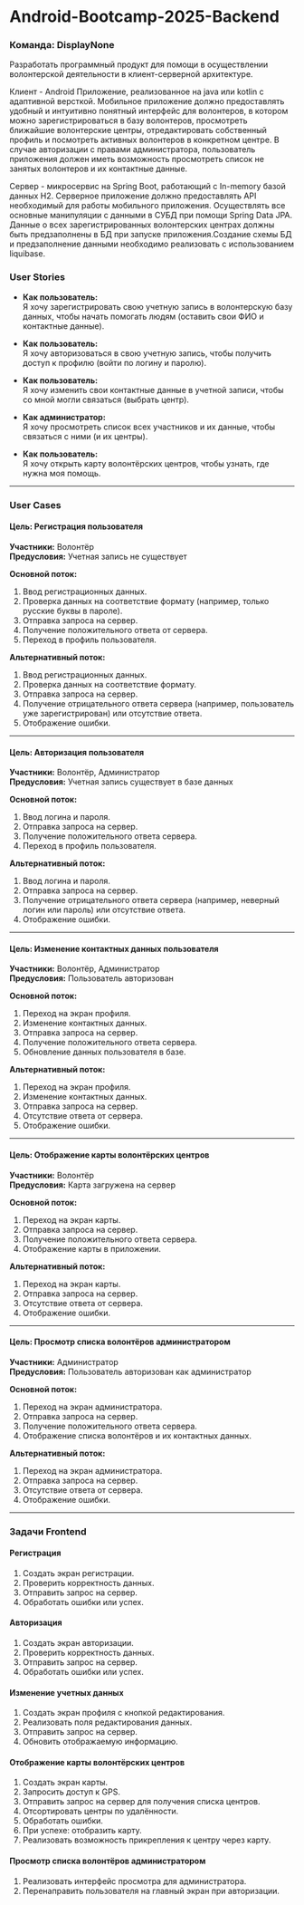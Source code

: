 # Android-Bootcamp-2025-Backend
### Команда: DisplayNone

Разработать программный продукт для помощи в осуществлении волонтерской деятельности в клиент-серверной архитектуре.

Клиент - Android Приложение, реализованное на java или kotlin с адаптивной версткой.
Мобильное приложение должно предоставлять удобный и интуитивно понятный интерфейс для волонтеров, в котором можно зарегистрироваться в базу волонтеров, просмотреть ближайшие волонтерские центры, отредактировать собственный профиль и посмотреть активных волонтеров в конкретном центре. В случае авторизации с правами администратора, пользователь приложения должен иметь возможность просмотреть список не занятых волонтеров и их контактные данные.

Сервер - микросервис на Spring Boot, работающий с In-memory базой данных H2.
Серверное приложение должно предоставлять API необходимый для работы мобильного приложения. Осуществлять все основные манипуляции с данными в СУБД при помощи Spring Data JPA. Данные о всех зарегистрированных волонтерских центрах должны быть предзаполнены в БД при запуске приложения.Создание схемы БД и предзаполнение данными необходимо реализовать с использованием liquibase.

### User Stories

- **Как пользователь:**  
  Я хочу зарегистрировать свою учетную запись в волонтерскую базу данных, чтобы начать помогать людям (оставить свои ФИО и контактные данные).  

- **Как пользователь:**  
  Я хочу авторизоваться в свою учетную запись, чтобы получить доступ к профилю (войти по логину и паролю).  

- **Как пользователь:**  
  Я хочу изменить свои контактные данные в учетной записи, чтобы со мной могли связаться (выбрать центр).  

- **Как администратор:**  
  Я хочу просмотреть список всех участников и их данные, чтобы связаться с ними (и их центры).  

- **Как пользователь:**  
  Я хочу открыть карту волонтёрских центров, чтобы узнать, где нужна моя помощь.  

---

### User Cases

#### Цель: Регистрация пользователя
**Участники:** Волонтёр  
**Предусловия:** Учетная запись не существует  

**Основной поток:**  
1. Ввод регистрационных данных.  
2. Проверка данных на соответствие формату (например, только русские буквы в пароле).  
3. Отправка запроса на сервер.  
4. Получение положительного ответа от сервера.  
5. Переход в профиль пользователя.  

**Альтернативный поток:**  
1. Ввод регистрационных данных.  
2. Проверка данных на соответствие формату.  
3. Отправка запроса на сервер.  
4. Получение отрицательного ответа сервера (например, пользователь уже зарегистрирован) или отсутствие ответа.  
5. Отображение ошибки.  

---

#### Цель: Авторизация пользователя
**Участники:** Волонтёр, Администратор  
**Предусловия:** Учетная запись существует в базе данных  

**Основной поток:**  
1. Ввод логина и пароля.  
2. Отправка запроса на сервер.  
3. Получение положительного ответа сервера.  
4. Переход в профиль пользователя.  

**Альтернативный поток:**  
1. Ввод логина и пароля.  
2. Отправка запроса на сервер.  
3. Получение отрицательного ответа сервера (например, неверный логин или пароль) или отсутствие ответа.  
4. Отображение ошибки.  

---

#### Цель: Изменение контактных данных пользователя
**Участники:** Волонтёр, Администратор  
**Предусловия:** Пользователь авторизован  

**Основной поток:**  
1. Переход на экран профиля.  
2. Изменение контактных данных.  
3. Отправка запроса на сервер.  
4. Получение положительного ответа сервера.  
5. Обновление данных пользователя в базе.  

**Альтернативный поток:**  
1. Переход на экран профиля.  
2. Изменение контактных данных.  
3. Отправка запроса на сервер.  
4. Отсутствие ответа от сервера.  
5. Отображение ошибки.  

---

#### Цель: Отображение карты волонтёрских центров
**Участники:** Волонтёр  
**Предусловия:** Карта загружена на сервер  

**Основной поток:**  
1. Переход на экран карты.  
2. Отправка запроса на сервер.  
3. Получение положительного ответа сервера.  
4. Отображение карты в приложении.  

**Альтернативный поток:**  
1. Переход на экран карты.  
2. Отправка запроса на сервер.  
3. Отсутствие ответа от сервера.  
4. Отображение ошибки.  

---

#### Цель: Просмотр списка волонтёров администратором
**Участники:** Администратор  
**Предусловия:** Пользователь авторизован как администратор  

**Основной поток:**  
1. Переход на экран администратора.  
2. Отправка запроса на сервер.  
3. Получение положительного ответа сервера.  
4. Отображение списка волонтёров и их контактных данных.  

**Альтернативный поток:**  
1. Переход на экран администратора.  
2. Отправка запроса на сервер.  
3. Отсутствие ответа от сервера.  
4. Отображение ошибки.  

---

### Задачи Frontend

#### Регистрация
1. Создать экран регистрации.  
2. Проверить корректность данных.  
3. Отправить запрос на сервер.  
4. Обработать ошибки или успех.  

#### Авторизация
1. Создать экран авторизации.  
2. Проверить корректность данных.  
3. Отправить запрос на сервер.  
4. Обработать ошибки или успех.  

#### Изменение учетных данных
1. Создать экран профиля с кнопкой редактирования.  
2. Реализовать поля редактирования данных.  
3. Отправить запрос на сервер.  
4. Обновить отображаемую информацию.  

#### Отображение карты волонтёрских центров
1. Создать экран карты.  
2. Запросить доступ к GPS.  
3. Отправить запрос на сервер для получения списка центров.  
4. Отсортировать центры по удалённости.  
5. Обработать ошибки.  
6. При успехе: отобразить карту.  
7. Реализовать возможность прикрепления к центру через карту.  

#### Просмотр списка волонтёров администратором
1. Реализовать интерфейс просмотра для администратора.  
2. Перенаправить пользователя на главный экран при авторизации.  
